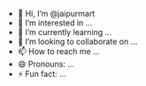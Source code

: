 - 👋 Hi, I’m @jaipurmart
- 👀 I’m interested in ...
- 🌱 I’m currently learning ...
- 💞️ I’m looking to collaborate on ...
- 📫 How to reach me ...
- 😄 Pronouns: ...
- ⚡ Fun fact: ...

<!---
jaipurmart/jaipurmart is a ✨ special ✨ repository because its `README.md` (this file) appears on your GitHub profile.
You can click the Preview link to take a look at your changes.
--->
